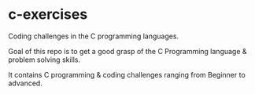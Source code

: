 # c-exercises
Coding challenges in the C programming languages. 

Goal of this repo is to get a good grasp of the C Programming language & problem solving skills. 

It contains C programming & coding challenges ranging from Beginner to advanced. 
